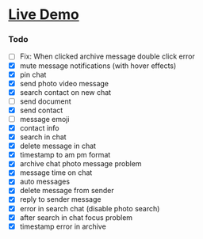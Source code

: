 # [Live Demo](https://emre-whatsapp-web-clone.netlify.app/)

### Todo
- [ ] Fix: When clicked archive message double click error
- [x] mute message notifications (with hover effects)
- [x] pin chat
- [x] send photo video message
- [x] search contact on new chat
- [ ] send document
- [x] send contact
- [ ] message emoji
- [x] contact info
- [x] search in chat
- [x] delete message in chat
- [x] timestamp to am pm format
- [x] archive chat photo message problem
- [x] message time on chat
- [x] auto messages
- [x] delete message from sender
- [x] reply to sender message
- [x] error in search chat (disable photo search)
- [x] after search in chat focus problem
- [x] timestamp error in archive 
